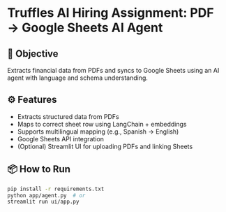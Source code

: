 # Truffles AI Hiring Assignment: PDF → Google Sheets AI Agent

## 🚀 Objective
Extracts financial data from PDFs and syncs to Google Sheets using an AI agent with language and schema understanding.

## ⚙️ Features
- Extracts structured data from PDFs
- Maps to correct sheet row using LangChain + embeddings
- Supports multilingual mapping (e.g., Spanish → English)
- Google Sheets API integration
- (Optional) Streamlit UI for uploading PDFs and linking Sheets

## 📦 How to Run
```bash
pip install -r requirements.txt
python app/agent.py  # or
streamlit run ui/app.py
